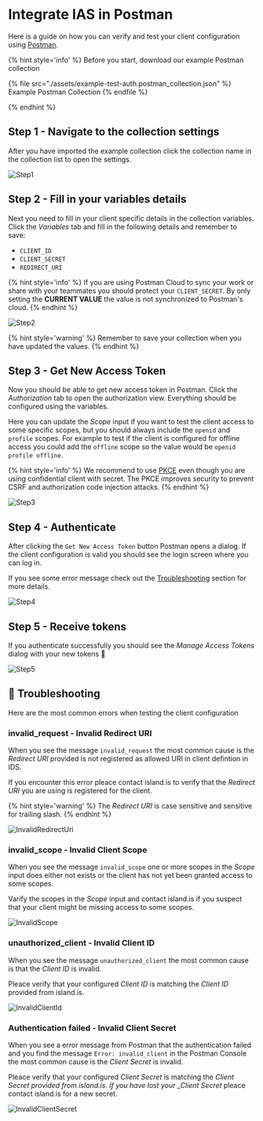 # Integrate IAS in Postman

Here is a guide on how you can verify and test your client configuration using [Postman](https://www.postman.com/).

{% hint style='info' %}
Before you start, download our example Postman collection

{% file src="./assets/example-test-auth.postman_collection.json" %}
Example Postman Collection
{% endfile %}

{% endhint %}

## Step 1 - Navigate to the collection settings

After you have imported the example collection click the collection name in the collection list to open the settings.

![Step1](assets/step1_click_collection.png)

## Step 2 - Fill in your variables details

Next you need to fill in your client specific details in the collection variables.
Click the _Variables_ tab and fill in the following details and remember to save:

- `CLIENT_ID`
- `CLIENT_SECRET`
- `REDIRECT_URI`

{% hint style='info' %}
If you are using Postman Cloud to sync your work or share with your teammates you should protect your `CLIENT_SECRET`. By only setting the **CURRENT VALUE** the value is not synchronized to Postman's cloud.
{% endhint %}

![Step2](assets/step2_fill_in_variables.png)

{% hint style='warning' %}
Remember to save your collection when you have updated the values.
{% endhint %}

## Step 3 - Get New Access Token

Now you should be able to get new access token in Postman. Click the _Authorization_ tab to open the authorization view. Everything should be configured using the variables.

Here you can update the _Scope_ input if you want to test the client access to some specific scopes, but you should always include the `openid` and `profile` scopes.
For example to test if the client is configured for offline access you could add the `offline` scope so the value would be `openid profile offline`.

{% hint style='info' %}
We recommend to use [PKCE](https://datatracker.ietf.org/doc/html/rfc7636) even though you are using confidential client with secret. The PKCE improves security to prevent CSRF and authorization code injection attacks.
{% endhint %}

![Step3](assets/step3_get_new_access_token.png)

## Step 4 - Authenticate

After clicking the `Get New Access Token` button Postman opens a dialog. If the client configuration is valid you should see the login screen where you can log in.

If you see some error message check out the [Troubleshooting](#troubleshooting) section for more details.

![Step4](assets/step4_authenticate.png)

## Step 5 - Receive tokens

If you authenticate successfully you should see the _Manage Access Tokens_ dialog with your new tokens 🎉

![Step5](assets/step5_receive_token.png)

## 🐞 Troubleshooting

Here are the most common errors when testing the client configuration

### invalid_request - Invalid Redirect URI

When you see the message `invalid_request` the most common cause is the _Redirect URI_ provided is not registered as allowed URI in client defintion in IDS.

If you encounter this error pleace contact island.is to verify that the _Redirect URI_ you are using is registered for the client.

{% hint style='warning' %}
The _Redirect URI_ is case sensitive and sensitive for trailing slash.
{% endhint %}

![InvalidRedirectUri](assets/ts_invalid_redirect_uri.png)

### invalid_scope - Invalid Client Scope

When you see the message `invalid_scope` one or more scopes in the _Scope_ input does either not exists or the client has not yet been granted access to some scopes.

Varify the scopes in the _Scope_ input and contact island.is if you suspect that your client might be missing access to some scopes.

![InvalidScope](assets/ts_invalid_scope.png)

### unauthorized_client - Invalid Client ID

When you see the message `unauthorized_client` the most common cause is that the _Client ID_ is invalid.

Pleace verify that your configured _Client ID_ is matching the _Client ID_ provided from island.is.

![InvalidClientId](assets/ts_invalid_client_id.png)

### Authentication failed - Invalid Client Secret

When you see a error message from Postman that the authentication failed and you find the message `Error: invalid_client` in the Postman Console the most common cause is the _Client Secret_ is invalid.

Pleace verify that your configured _Client Secret_ is matching the _Client Secret provided from island.is. If you have lost your \_Client Secret_ pleace contact island.is for a new secret.

![InvalidClientSecret](assets/ts_invalid_client_secret.png)
